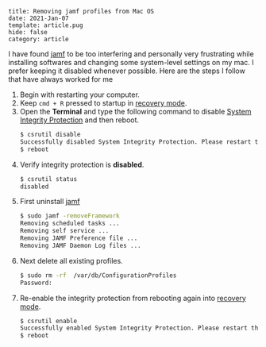 ```metadata
title: Removing jamf profiles from Mac OS
date: 2021-Jan-07
template: article.pug
hide: false
category: article
```

I have found [jamf] to be too interfering and personally very frustrating while installing softwares and changing some system-level settings on my mac. I prefer keeping it disabled whenever possible. Here are the steps I follow that have always worked for me

1. Begin with restarting your computer.
2. Keep `cmd + R` pressed to startup in [recovery mode].
3. Open the **Terminal** and type the following command to disable [System Integrity Protection] and then reboot.
   ```zsh
   $ csrutil disable
   Successfully disabled System Integrity Protection. Please restart the machine for the changes to take effect.
   $ reboot
   ```
4. Verify integrity protection is **disabled**.
   ```zsh
   $ csrutil status
   disabled
   ```
5. First uninstall [jamf]
   ```zsh
   $ sudo jamf -removeFramework
   Removing scheduled tasks ...
   Removing self service ...
   Removing JAMF Preference file ...
   Removing JAMF Daemon Log files ...
   ```
6. Next delete all existing profiles.
   ```zsh
   $ sudo rm -rf  /var/db/ConfigurationProfiles
   Password:
   ```
7. Re-enable the integrity protection from rebooting again into [recovery mode].
   ```zsh
   $ csrutil enable
   Successfully enabled System Integrity Protection. Please restart the machine for the changes to take effect.
   $ reboot
   ```

[jamf]: https://www.jamf.com
[system integrity protection]: https://support.apple.com/en-us/HT204899
[recovery mode]: https://support.apple.com/en-in/HT201255#:~:text=Command%20(%E2%8C%98)%2DR%3A%20Start,macOS%20Recovery%20over%20the%20Internet.
